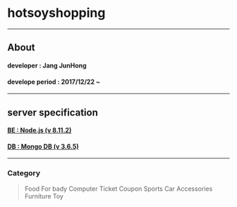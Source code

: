 hotsoyshopping
==============
---

## About
#### developer : Jang JunHong
#### develope period : 2017/12/22 ~
---

## server specification
#### [BE : Node.js  (v 8.11.2)](https://nodejs.org/dist/v8.11.2/node-v8.11.2-x64.msi)
#### [DB : Mongo DB (v 3.6.5)](http://downloads.mongodb.org/win32/mongodb-win32-x86_64-2008plus-ssl-3.6.5-signed.msi?_ga=2.244596613.1435300983.1527570277-1218897013.1527570277)
---

### Category
>Food
>For bady
>Computer
>Ticket
>Coupon
>Sports
>Car Accessories
>Furniture
>Toy